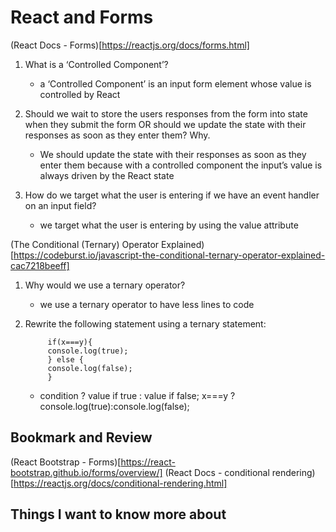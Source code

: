 # React and Forms
(React Docs - Forms)[https://reactjs.org/docs/forms.html]
1. What is a ‘Controlled Component’?
    - a ‘Controlled Component’ is an input form element whose value is controlled by React

2. Should we wait to store the users responses from the form into state when they submit the form OR should we update the state with their responses as soon as they enter them? Why.
    - We should update the state with their responses as soon as they enter them because with a controlled component the input’s value is always driven by the React state

3. How do we target what the user is entering if we have an event handler on an input field?
    - we target what the user is entering by using the value attribute

(The Conditional (Ternary) Operator Explained)[https://codeburst.io/javascript-the-conditional-ternary-operator-explained-cac7218beeff]
1. Why would we use a ternary operator?
    - we use a ternary operator to have less lines to code

2. Rewrite the following statement using a ternary statement:

            if(x===y){
            console.log(true);
            } else {
            console.log(false);
            }

    - condition ? value if true : value if false;
    x===y ? console.log(true):console.log(false);
    
## Bookmark and Review
(React Bootstrap - Forms)[https://react-bootstrap.github.io/forms/overview/]
(React Docs - conditional rendering)[https://reactjs.org/docs/conditional-rendering.html]

## Things I want to know more about